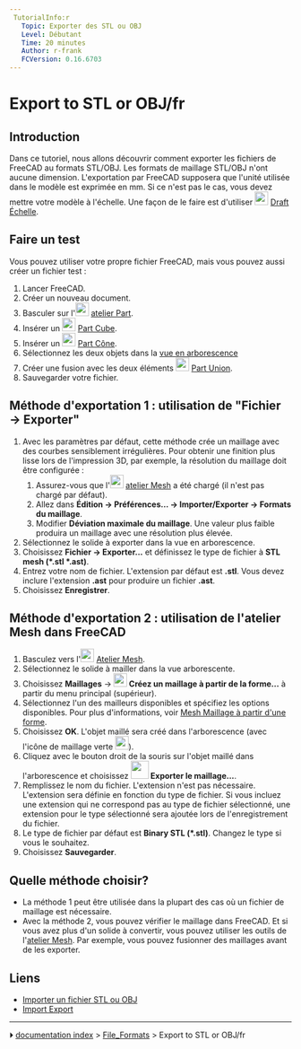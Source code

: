 ```yaml
---
 TutorialInfo:r
   Topic: Exporter des STL ou OBJ
   Level: Débutant
   Time: 20 minutes
   Author: r-frank
   FCVersion: 0.16.6703
---
```


# Export to STL or OBJ/fr





## Introduction

Dans ce tutoriel, nous allons découvrir comment exporter les fichiers de FreeCAD au formats STL/OBJ. Les formats de maillage STL/OBJ n\'ont aucune dimension. L\'exportation par FreeCAD supposera que l\'unité utilisée dans le modèle est exprimée en mm. Si ce n\'est pas le cas, vous devez mettre votre modèle à l\'échelle. Une façon de le faire est d\'utiliser <img alt="" src=images/Draft_Scale.svg  style="width:24px;"> [Draft Échelle](Draft_Scale/fr.md).



## Faire un test 

Vous pouvez utiliser votre propre fichier FreeCAD, mais vous pouvez aussi créer un fichier test :

1.  Lancer FreeCAD.
2.  Créer un nouveau document.
3.  Basculer sur l\'<img alt="" src=images/Workbench_Part.svg  style="width:24px;"> [atelier Part](Part_Workbench/fr.md).
4.  Insérer un <img alt="" src=images/Part_Box.svg  style="width:24px;"> [Part Cube](Part_Box/fr.md).
5.  Insérer un <img alt="" src=images/Part_Cone.svg  style="width:24px;"> [Part Cône](Part_Cone/fr.md).
6.  Sélectionnez les deux objets dans la [vue en arborescence](Tree_view/fr.md)
7.  Créer une fusion avec les deux éléments <img alt="" src=images/Part_Fuse.svg  style="width:24px;"> [Part Union](Part_Fuse/fr.md).
8.  Sauvegarder votre fichier.



## Méthode d\'exportation 1 : utilisation de \"Fichier → Exporter\" 

1.  Avec les paramètres par défaut, cette méthode crée un maillage avec des courbes sensiblement irrégulières. Pour obtenir une finition plus lisse lors de l\'impression 3D, par exemple, la résolution du maillage doit être configurée :
    1.  Assurez-vous que l\'<img alt="" src=images/Workbench_Mesh.svg  style="width:24px;"> [atelier Mesh](Mesh_Workbench/fr.md) a été chargé (il n\'est pas chargé par défaut).
    2.  Allez dans **Édition → Préférences... → Importer/Exporter → Formats du maillage**.
    3.  Modifier **Déviation maximale du maillage**. Une valeur plus faible produira un maillage avec une résolution plus élevée.
2.  Sélectionnez le solide à exporter dans la vue en arborescence.
3.  Choisissez **Fichier → Exporter...** et définissez le type de fichier à **STL mesh (*.stl *.ast)**.
4.  Entrez votre nom de fichier. L\'extension par défaut est **.stl**. Vous devez inclure l\'extension **.ast** pour produire un fichier **.ast**.
5.  Choisissez **Enregistrer**.



## Méthode d\'exportation 2 : utilisation de l\'atelier Mesh dans FreeCAD 

1.  Basculez vers l\'<img alt="" src=images/Workbench_Mesh.svg  style="width:24px;"> [Atelier Mesh](Mesh_Workbench/fr.md).
2.  Sélectionnez le solide à mailler dans la vue arborescente.
3.  Choisissez **Maillages** → **<img src="images/Mesh_FromPartShape.svg" width=24px> Créez un maillage à partir de la forme...** à partir du menu principal (supérieur).
4.  Sélectionnez l\'un des mailleurs disponibles et spécifiez les options disponibles. Pour plus d\'informations, voir [Mesh Maillage à partir d\'une forme‏‎](Mesh_FromPartShape/fr.md).
5.  Choisissez **OK**. L\'objet maillé sera créé dans l\'arborescence (avec l\'icône de maillage verte <img alt="" src=images/Workbench_Mesh.svg  style="width:24px;">).
6.  Cliquez avec le bouton droit de la souris sur l'objet maillé dans l'arborescence et choisissez **<img src="images/Mesh_ExportMesh.png" width=32px> Exporter le maillage...**.
7.  Remplissez le nom du fichier. L\'extension n\'est pas nécessaire. L\'extension sera définie en fonction du type de fichier. Si vous incluez une extension qui ne correspond pas au type de fichier sélectionné, une extension pour le type sélectionné sera ajoutée lors de l\'enregistrement du fichier.
8.  Le type de fichier par défaut est **Binary STL (*.stl)**. Changez le type si vous le souhaitez.
9.  Choisissez **Sauvegarder**.



## Quelle méthode choisir? 

-   La méthode 1 peut être utilisée dans la plupart des cas où un fichier de maillage est nécessaire.
-   Avec la méthode 2, vous pouvez vérifier le maillage dans FreeCAD. Et si vous avez plus d\'un solide à convertir, vous pouvez utiliser les outils de l\'[atelier Mesh](Mesh_Workbench/fr.md). Par exemple, vous pouvez fusionner des maillages avant de les exporter.



## Liens

-   [Importer un fichier STL ou OBJ](Import_from_STL_or_OBJ/fr.md)
-   [Import Export](Import_Export/fr.md)



---
⏵ [documentation index](../README.md) > [File_Formats](Category_File_Formats.md) > Export to STL or OBJ/fr
